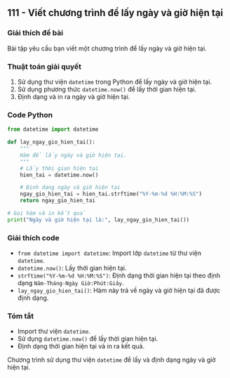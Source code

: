 ## 111 - Viết chương trình để lấy ngày và giờ hiện tại

### Giải thích đề bài

Bài tập yêu cầu bạn viết một chương trình để lấy ngày và giờ hiện tại.

### Thuật toán giải quyết

1. Sử dụng thư viện `datetime` trong Python để lấy ngày và giờ hiện tại.
2. Sử dụng phương thức `datetime.now()` để lấy thời gian hiện tại.
3. Định dạng và in ra ngày và giờ hiện tại.

### Code Python

```python
from datetime import datetime

def lay_ngay_gio_hien_tai():
    """
    Hàm để lấy ngày và giờ hiện tại.
    """
    # Lấy thời gian hiện tại
    hien_tai = datetime.now()

    # Định dạng ngày và giờ hiện tại
    ngay_gio_hien_tai = hien_tai.strftime("%Y-%m-%d %H:%M:%S")
    return ngay_gio_hien_tai

# Gọi hàm và in kết quả
print("Ngày và giờ hiện tại là:", lay_ngay_gio_hien_tai())
```

### Giải thích code

- `from datetime import datetime`: Import lớp `datetime` từ thư viện `datetime`.
- `datetime.now()`: Lấy thời gian hiện tại.
- `strftime("%Y-%m-%d %H:%M:%S")`: Định dạng thời gian hiện tại theo định dạng `Năm-Tháng-Ngày Giờ:Phút:Giây`.
- `lay_ngay_gio_hien_tai()`: Hàm này trả về ngày và giờ hiện tại đã được định dạng.

### Tóm tắt

- Import thư viện `datetime`.
- Sử dụng `datetime.now()` để lấy thời gian hiện tại.
- Định dạng thời gian hiện tại và in ra kết quả.

Chương trình sử dụng thư viện `datetime` để lấy và định dạng ngày và giờ hiện tại.
